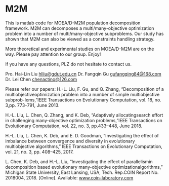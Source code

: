 # M2M
 This is matlab code for MOEA/D-M2M population decomposition framework. M2M can decomposes a multi/many-objective optimization problem into a number of multi/many-objective subproblems. Our study has shown that M2M can also be viewed as a constraints handling strategy.
 
 More theoretical and experimental studies on MOEA/D-M2M are on the way. Please pay attention to our group. Enjoy!
 
 If you have any questions, PLZ do not hesitate to contact us.
 
 Pro. Hai-Lin Liu hlliu@gdut.edu.cn
 Dr. Fangqin Gu gufangqing84@168.com
 Dr. Lei Chen chenactino@126.com
 
 Please refer our papers:
 H.-L.  Liu,  F.  Gu,  and  Q.  Zhang,  “Decomposition  of  a  multiobjectiveoptimization problem into a number of simple multiobjective subprob-lems,”IEEE Transactions on Evolutionary Computation, vol. 18, no. 3,pp. 773–791, June 2013.
 
 H.-L.  Liu,  L.  Chen,  Q.  Zhang,  and  K.  Deb,  “Adaptively  allocatingsearch  effort  in  challenging  many-objective  optimization  problems,”IEEE  Transactions  on  Evolutionary  Computation,  vol.  22,  no.  3,  pp.433–448, June 2018.
 
 
 H.-L. Liu, L. Chen, K. Deb, and E. D. Goodman, “Investigating the effect of imbalance between convergence and diversity in evolutionary
multiobjective algorithms,” IEEE Transactions on Evolutionary Computation, vol. 21, no. 3, pp. 408–425, 2017.

 L. Chen, K. Deb, and H.-L. Liu, “Investigating the effect of parallelismin   decomposition   based   evolutionary   many-objective   optimizationalgorithms,” Michigan State University, East Lansing, USA, Tech. Rep.COIN   Report   No.   2018004,   2018.   [Online].   Available:   www.coin-laboratory.com
